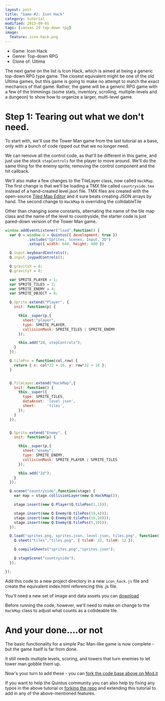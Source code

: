 ```yaml
---
layout: post
title: "Game #2: Icon Hack"
category: tutorial
modified: 2013-09-01
tags: [canvas 2d top-down rpg]
image:
  feature: icon-hack.png
---
```


* Game: Icon Hack
* Genre: Top-down RPG
* Clone of: Ultima

The next game on the list is Icon Hack, which is aimed at being a generic top-down RPG type game. The closest equivalent might be one of the old Ultima games, but this game is going to make no attempt to match the exact mechanics of that game. Rather, the game will be a generic RPG game with a few of the trimmings (some stats, inventory, scrolling, multiple-levels and a dungeon) to show how to organize a larger, multi-level game.

Step 1: Tearing out what we don't need.
=======================================

To start with, we'll use the Tower Man game from the last tutorial as a base, only with a bunch of code ripped out that we no longer need.

We can remove all the control code, as that'll be different in this game, and just use the stock `stepControls` for the player to move around. We'll do the same thing for the enemy sprite, removing the control component and the hit callback.

We'll also make a few changes to the TileLayer class, now called `HackMap`. The first change is that we'll be loading a TMX file called `countryside.tmx` instead of a hand-created level.json file. TMX files are created with the open-source [Tiled Map Editor](http://www.mapeditor.org/) and it sure beats creating JSON arrays by hand. The second change to `HackMap` is overriding the collidableTile 

Other than changing some constants, alternating the name of the tile map class and the name of the level to countryside, the starter code is just pared-down version of the Tower Man game.

```javascript
window.addEventListener("load",function() {
  var Q = window.Q = Quintus({ development: true })
          .include("Sprites, Scenes, Input, 2D")
          .setup({ width: 640, height: 480 })

  Q.input.keyboardControls();
  Q.input.joypadControls();

  Q.gravityX = 0;
  Q.gravityY = 0;

  var SPRITE_PLAYER = 1;
  var SPRITE_TILES = 2;
  var SPRITE_ENEMY = 4;
  var SPRITE_OBJECT = 8;

  Q.Sprite.extend("Player", {
    init: function(p) {

      this._super(p,{
        sheet:"player",
        type: SPRITE_PLAYER,
        collisionMask: SPRITE_TILES | SPRITE_ENEMY
      });

      this.add("2d, stepControls");
    }
  });

  Q.tilePos = function(col,row) {
    return { x: col*32 + 16, y: row*32 + 16 };
  }


  Q.TileLayer.extend("HackMap",{
    init: function() {
      this._super({
        type: SPRITE_TILES,
        dataAsset: 'level.json',
        sheet:     'tiles',
      });
    }
  });


  Q.Sprite.extend("Enemy", {
    init: function(p) {

      this._super(p,{
        sheet:"enemy",
        type: SPRITE_ENEMY,
        collisionMask: SPRITE_PLAYER | SPRITE_TILES
      });

      this.add("2d");
    }
  });

  Q.scene("countryside",function(stage) {
    var map = stage.collisionLayer(new Q.HackMap());

    stage.insert(new Q.Player(Q.tilePos(1,1)));

    stage.insert(new Q.Enemy(Q.tilePos(10,4)));
    stage.insert(new Q.Enemy(Q.tilePos(16,10)));
    stage.insert(new Q.Enemy(Q.tilePos(5,10)));
  });

  Q.load("sprites.png, sprites.json, level.json, tiles.png", function() {
    Q.sheet("tiles","tiles.png", { tileW: 32, tileH: 32 });

    Q.compileSheets("sprites.png","sprites.json");

    Q.stageScene("countryside");
  });

});
```

Add this code to a new project directory in a new `icon_hack.js` file and create the equivalent index.html referencing this .js file.

You'll need a new set of image and data assets you can [download](tester.zip)

Before running the code, however, we'll need to make on change to the `HackMap` class to adjust what counts as a collideable tile.





<div class='example-loader fixed' data-src='/tower_man/index4.html'></div>

And your done....or not
=======================

The basic functionality for a simple Pac Man-like game is now complete - but the game itself is far from done.

It still needs multiple levels, scoring, and towers that turn enemies to let tower man gobble them up.

Now's your turn to add these - you can [fork the code base above on Mod.it](https://mod.it/ufciftb5/dev)

If you want to help the Quintus community you can also help by fixing any typos in the above tutorial or [forking the repo](https://github.com/cykod/HTML5GameTutorial) and extending this tutorial to add in any of the above-mentioned features.


